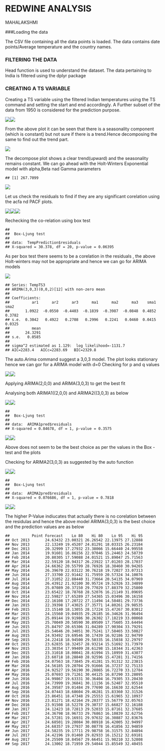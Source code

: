 # REDWINE ANALYSIS
MAHALAKSHMI  



###Loading the data 

The CSV file containing all the data points is loaded.
The data contains date points/Average temperature and the country names.



### FILTERING THE DATA
Head function is used to understand the dataset.
The data pertaining to India is filtered using the dplyr package



### CREATING A TS VARIABLE

Creating a TS variable using the filtered Indian temperatures using the TS 
command and setting the start and end accordingly.
A Further subset of the data from 1950 is considered for the prediction purpose.

![](Climate_India_files/figure-html/TS_INDIA-1.png)<!-- -->![](Climate_India_files/figure-html/TS_INDIA-2.png)<!-- -->

From the above plot  it can be seen that there is a seasonality component (which is constant) but not sure if there is a trend.Hence decomposing the same to find out the trend part.

![](Climate_India_files/figure-html/decompose-1.png)<!-- -->

The decompose  plot shows a clear trend(upward) and the seasonality remains constant.
We can go ahead with the Holt-Winters Exponential model with alpha,Beta nad Gamma parameters


```
## [1] 267.7099
```

![](Climate_India_files/figure-html/HWE-1.png)<!-- -->

Let us check the residuals to find if they are any significant corelation using the acfa nd PACF plots.

![](Climate_India_files/figure-html/RESIDUALS-1.png)<!-- -->![](Climate_India_files/figure-html/RESIDUALS-2.png)<!-- -->![](Climate_India_files/figure-html/RESIDUALS-3.png)<!-- -->

Rechecking the co-relation using box test


```
## 
## 	Box-Ljung test
## 
## data:  TempPrediction$residuals
## X-squared = 30.378, df = 20, p-value = 0.06395
```

As per box test there seems to be a corelation in the residuals , the above Holt-winters may not be appropriate and hence we can go for ARIMA models

![](Climate_India_files/figure-html/ARIMA-1.png)<!-- -->

```
## Series: TempTS3 
## ARIMA(3,0,3)(0,0,2)[12] with non-zero mean 
## 
## Coefficients:
##          ar1      ar2      ar3      ma1      ma2      ma3    sma1    sma2
##       1.0922  -0.0550  -0.4403  -0.1839  -0.3987  -0.0848  0.4852  0.3782
## s.e.  0.3042   0.4922   0.2708   0.2996   0.2241   0.0460  0.0415  0.0325
##          mean
##       24.3291
## s.e.   0.0585
## 
## sigma^2 estimated as 1.129:  log likelihood=-1131.7
## AIC=2283.4   AICc=2283.69   BIC=2329.8
```

The auto.Arima command suggest a 3,0,3 model.
The plot looks stationary hence we can gor for a ARIMA model with d=0
Checking for p and q values

![](Climate_India_files/figure-html/ACF_PACF-1.png)<!-- -->![](Climate_India_files/figure-html/ACF_PACF-2.png)<!-- -->

Applying ARIMA(2,0,0) and ARIMA(3,0,3) to get the best fit



Analysing both ARIMA1((2,0,0) and ARIMA2((3,0,3) as below

![](Climate_India_files/figure-html/ARIMA1_Validation-1.png)<!-- -->![](Climate_India_files/figure-html/ARIMA1_Validation-2.png)<!-- -->

```
## 
## 	Box-Ljung test
## 
## data:  ARIMA1pred$residuals
## X-squared = 0.84678, df = 1, p-value = 0.3575
```

![](Climate_India_files/figure-html/ARIMA1_Validation-3.png)<!-- -->![](Climate_India_files/figure-html/ARIMA1_Validation-4.png)<!-- -->

Above does not seem to be the best choice as per the values in the Box - test and the plots

Checking for ARIMA2(3,0,3) as suggested by the auto function

![](Climate_India_files/figure-html/ARIMA2_VALIDATION-1.png)<!-- -->![](Climate_India_files/figure-html/ARIMA2_VALIDATION-2.png)<!-- -->

```
## 
## 	Box-Ljung test
## 
## data:  ARIMA2pred$residuals
## X-squared = 0.076686, df = 1, p-value = 0.7818
```

![](Climate_India_files/figure-html/ARIMA2_VALIDATION-3.png)<!-- -->![](Climate_India_files/figure-html/ARIMA2_VALIDATION-4.png)<!-- -->

The higher P-Value indiucates that actually there is no corelation between the residulas and hence the above model ARIMA(3,0,3) is the best choice and the prediction values are as below


```
##          Point Forecast    Lo 80    Hi 80    Lo 95    Hi 95
## Oct 2013       24.63432 23.00321 26.26542 22.13975 27.12888
## Nov 2013       22.13249 19.45207 24.81291 18.03315 26.23184
## Dec 2013       20.32999 17.27932 23.38066 15.66440 24.99558
## Jan 2014       19.91601 16.86156 22.97046 15.24463 24.58739
## Feb 2014       20.80305 17.59088 24.01521 15.89047 25.71563
## Mar 2014       22.59120 18.94317 26.23922 17.01203 28.17037
## Apr 2014       24.66362 20.55799 28.76926 18.38460 30.94265
## May 2014       26.39670 22.03122 30.76218 19.72027 33.07313
## Jun 2014       27.33700 22.91442 31.75959 20.57324 34.10076
## Jul 2014       27.31052 22.88440 31.73664 20.54135 34.07969
## Aug 2014       26.43912 21.92100 30.95724 19.52926 33.34899
## Sep 2014       25.07089 20.37150 29.77029 17.88379 32.25800
## Oct 2014       23.65422 18.78768 28.52076 16.21149 31.09695
## Nov 2014       22.59827 17.65289 27.54365 15.03496 30.16158
## Dec 2014       22.16108 17.20722 27.11494 14.58481 29.73736
## Jan 2015       22.39398 17.43025 27.35771 14.80261 29.98535
## Feb 2015       23.15140 18.13055 28.17224 15.47267 30.83012
## Mar 2015       24.15560 19.04935 29.26185 16.34626 31.96494
## Apr 2015       25.09144 19.91986 30.26302 17.18219 33.00068
## May 2015       25.70049 20.50590 30.89509 17.75605 33.64494
## Jun 2015       25.84797 20.65306 31.04289 17.90304 33.79291
## Jul 2015       25.54646 20.34051 30.75241 17.58465 33.50827
## Aug 2015       24.93492 19.69546 30.17439 16.92186 32.94799
## Sep 2015       24.22418 18.94500 29.50335 16.15038 32.29797
## Oct 2015       23.62835 18.32457 28.93214 15.51692 31.73979
## Nov 2015       23.30354 17.99409 28.61298 15.18344 31.42363
## Dec 2015       23.31018 18.00041 28.61994 15.18959 31.43077
## Jan 2016       23.60718 18.28840 28.92596 15.47281 31.74156
## Feb 2016       24.07563 18.73845 29.41281 15.91312 32.23815
## Mar 2016       24.56185 19.20704 29.91666 16.37237 32.75133
## Apr 2016       24.92527 19.56190 30.28865 16.72270 33.12784
## May 2016       25.07693 19.71261 30.44125 16.87290 33.28095
## Jun 2016       24.99867 19.63331 30.36404 16.79305 33.20430
## Jul 2016       24.73999 19.36841 30.11156 16.52487 32.95510
## Aug 2016       24.39587 19.01484 29.77690 16.16630 32.62544
## Sep 2016       24.07443 18.68604 29.46281 15.83360 32.31526
## Oct 2016       23.86451 18.47348 29.25553 15.61965 32.10937
## Nov 2016       23.81271 18.42164 29.20377 15.56779 32.05763
## Dec 2016       23.91508 18.52278 29.30737 15.66827 32.16188
## Jan 2017       24.12423 18.72813 29.52033 15.87161 32.37685
## Feb 2017       24.36798 18.96733 29.76863 16.10839 32.62756
## Mar 2017       24.57281 19.16931 29.97632 16.30887 32.83676
## Apr 2017       24.68501 19.28084 30.08918 16.42005 32.94997
## May 2017       24.68357 19.27937 30.08778 16.41856 32.94859
## Jun 2017       24.58235 19.17711 29.98758 16.31575 32.84894
## Jul 2017       24.42196 19.01460 29.82933 16.15212 32.69181
## Aug 2017       24.25509 18.84567 29.66451 15.98210 32.52808
## Sep 2017       24.13002 18.71959 29.54044 15.85549 32.40455
```

